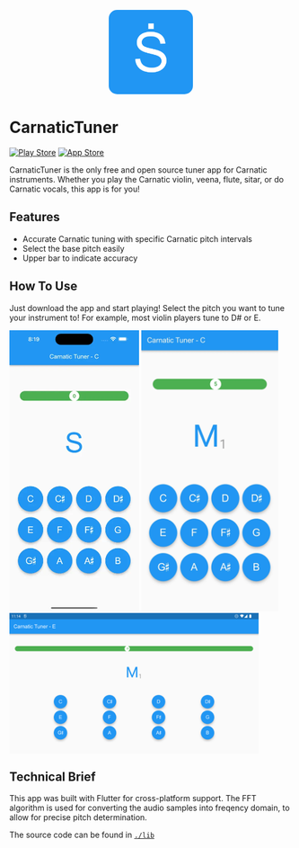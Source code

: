 <p align="center">
<kbd> 
<img src="./assets/icon/icon.png" alt="CarnaticTuner Logo" style="width:150px; height:150px; border-radius:10%;">
</kbd>
</p>

# CarnaticTuner
[![Play Store](https://img.shields.io/endpoint?color=green&logo=google-play&logoColor=green&url=https%3A%2F%2Fplay.cuzi.workers.dev%2Fplay%3Fi%3Dai.viri.newtuner%26gl%3DUS%26hl%3Den%26l%3DAndroid%26m%3D%24installs%2520Downloads)](https://play.google.com/store/apps/details?id=ai.viri.newtuner)
[![App Store](https://img.shields.io/badge/App_Store-0D96F6?logo=app-store&logoColor=white)](https://apps.apple.com/us/app/carnatictuner/id6448685976)

CarnaticTuner is the only free and open source tuner app for Carnatic instruments. Whether you play the Carnatic violin, veena, flute, sitar, or do Carnatic vocals, this app is for you!

## Features
- Accurate Carnatic tuning with specific Carnatic pitch intervals
- Select the base pitch easily
- Upper bar to indicate accuracy

## How To Use
Just download the app and start playing! Select the pitch you want to tune your instrument to! For example, most violin players tune to D# or E.

<img src="./screenshots/IosImage.webp" alt="Ios" style="height:500px;"> <img src="./screenshots/AndroidPhone.webp" alt="Android" style="height:500px;"> <img src="./screenshots/Screenshot_20230403_111454.png" alt="Tablet" align="top" style="height:250px;">



## Technical Brief

This app was built with Flutter for cross-platform support. The FFT algorithm is used for converting the audio samples into freqency domain, to allow for precise pitch determination.

The source code can be found in [`./lib`](./lib)
